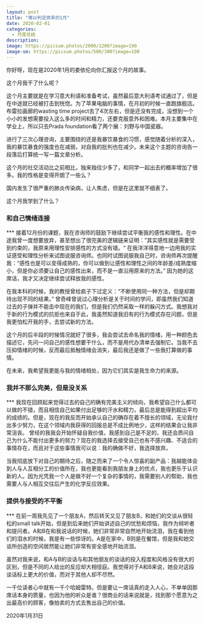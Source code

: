 ```yaml
---
layout: post
title: "难以判定效率的1月"
date: 2020-02-01
categories:
  - 月度总结
description:
image: https://picsum.photos/2000/1200?image=190
image-sm: https://picsum.photos/500/300?image=190
---
```

你好呀，现在是2020年1月的娄依伦向你汇报这个月的故事。

这个月我干了什么呢？

这个月主要就是在学习意大利语和准备考试，虽然最后意大利语考试通过了，但是在中途就<!--break-->已经被打击到恍惚。为了苹果电脑的事情，在月初的时候一直跑旗舰店。布雷拉画廊的wasting time project去了4次左右，但是还没有完成，没想到一个小小的发想需要投入这么多的时间和精力，还要克服意外和困难。本月主要集中在学业上，所以只去Prada foundation看了两个展：刘野与中国瓷器。

进行了三次心理咨询，主要围绕的还是我暴饮暴食的习惯，感觉随着分析的深入，我的暴饮暴食的强度也在减弱，对自我的批判也在减少。未来这个主题的咨询告一段落后打算统一写一篇文章分析。

这个月的社交活动比之前相比，独来独往少多了，和同学一起出去的概率增加了很多。我的性格是变得开朗了一些么？

国内发生了很严重的肺炎传染病，让人焦虑，但是在这里就不细表了。

这个月我学到了什么？

<h3>和自己情绪连接</h3>
***
接着12月份的课题，我在咨询师的鼓励下继续尝试平衡我的感性和理性。在中途我曾一度想要放弃，甚至想出了很完美的逻辑链来证明：”其实感性就是需要受到约束的，我原来用理性安排感性的方式没有错。“ 在我洋洋得意地一边用我的实证感受和理性分析来试图说服咨询师。也同时试图说服我自己时，咨询师再次提醒我：“感性也是可以变得成熟的，你可以做到让感性和理性之间的年龄差/成熟度缩小，但是你必须要让自己的感性出来，而不是一直沿用原来的方法。” 因为她的这席话，我才又决定继续尝试释放我的感性。

在我本科的时候，我的教授曾给疯子下过定义：“不断使用同一种方法，但是却期待出现不同的结果。” 曾奇峰曾说过心理分析是关于时间的学问，即虽然我们知道过去的子弹并不能击中现在的我们，但是我们仍然采取一样的躲闪方式。我想我对于新的行为模式的抗拒也来自于此，我虽然知道我旧有的行为模式存在问题，但是我更怕松开我的手，去尝试新的方法。

这个月的后半段的时候情况就好了很多，我会尝试去命名我的情绪，用一种颜色去描述它，先问一问自己的感性想要干什么，而不是用代办清单去强制它。当我不去压抑情绪的时候，反而最后抵触情绪会消失，最后我还是做了一些我打算做的事情。

在未来，我希望我更能与我的情绪相处，因为它们其实是我生命力的来源。

<h3>我并不那么完美，但是没关系</h3>
***
我现在回顾起来觉得过去的自己的确有完美主义的倾向，我希望自己什么都可以做的不错，而且相信自己如果付出足够的汗水和精力，最后总是能得到超出平均的成绩的。但是，现在的我反而开始承认自己的确存在着不擅长的领域，无论我付出多少努力，在这个领域内我获得的回报总是不成比例地少，这样的结果会让我非常沮丧。 曾经的我我会开始怀疑自我价值，我感到自己是不足的，我还会质问自己为什么不能付出更多的努力？现在的我选择去接受自己也有不感兴趣、不适合的事情存在，而且对于这些事情我可以说：我的确做不好，我选择放弃。

当我彻底放下对自己的期待之后，随之而来了一个令人惊喜的副产品：我越能体会到人与人互相分工的价值所在，我也更能看到我朋友身上的优点，我也更乐于认识新的人。因为光凭我一个人是做不好一个复杂的事情的，我需要别人的帮助，我也需要人与人相互交往后产生的化学反应效果。

<h3>提供与接受的不平衡</h3>
***
在前一周我先见了一个朋友A，然后转天又见了朋友B，和她们的交谈从很轻松的small talk开始，但是到后来她们开始讲述自己的忧愁和烦恼，我作为倾听者和提问者。A和B在和我说话的时候，她们非常非常自然地开始流泪，我在看到他们的泪水的时候，我是有一些惊讶的。A是在家中，B则是在餐馆，但是我和她交谈所创造的空间居然能让她们非常有安全感地开始流泪。

虽然对我来说，和A与B的谈话与和其他朋友的谈话的投入程度和风格没有很大的区别，但是不同的人给出的反应却大相径庭。我觉得对于A和B来说，她会对这段谈话标上更大的价值，而对于其他人却不尽然。

一千位读者心中就有一千个哈姆雷特。但是要让一席话真的走入人心，不单单因那席话本身的质量，也因为他的听众是谁？很商业的话来说就是，找到那个愿意为之出最高价的顾客，像拍卖的方式去售出自己的价值。

2020年1月31日